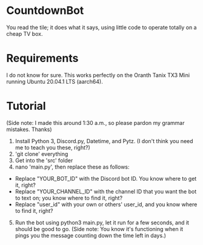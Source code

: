 # CountdownBot

You read the tile; it does what it says, using little code to operate totally on a cheap TV box.

# Requirements
I do not know for sure. This works perfectly on the Oranth Tanix TX3 Mini running Ubuntu 20.04.1 LTS (aarch64).

# Tutorial
(Side note: I made this around 1:30 a.m., so please pardon my grammar mistakes. Thanks)
1. Install Python 3, Discord.py, Datetime, and Pytz. (I don't think you need me to teach you these, right?)
2. 'git clone' everything
3. Get into the 'src' folder
4. nano 'main.py', then replace these as follows:
- Replace "YOUR_BOT_ID" with the Discord bot ID. You know where to get it, right?
- Replace "YOUR_CHANNEL_ID" with the channel ID that you want the bot to text on; you know where to find it, right?
- Replace "user_id" with your own or others' user_id, and you know where to find it, right?
5. Run the bot using python3 main.py, let it run for a few seconds, and it should be good to go.
  (Side note: You know it's functioning when it pings you the message counting down the time left in days.)
